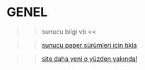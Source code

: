 # GENEL
>> sunucu bilgi vb &lt;&lt;

>> [sunucu paper sürümleri için tıkla](https://github.com/huseyinbirgul563sunucu/papermc-s-r-mleri/blob/main/papermc%20surumu)

>> [site daha yeni o yüzden yakında!](https://örneklink.com)
